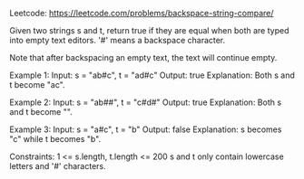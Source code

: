 Leetcode: https://leetcode.com/problems/backspace-string-compare/

Given two strings s and t, return true if they are equal when both are typed into empty text editors. '#' means a backspace character.

Note that after backspacing an empty text, the text will continue empty.

 

Example 1:
Input: s = "ab#c", t = "ad#c"
Output: true
Explanation: Both s and t become "ac".


Example 2:
Input: s = "ab##", t = "c#d#"
Output: true
Explanation: Both s and t become "".

Example 3:
Input: s = "a#c", t = "b"
Output: false
Explanation: s becomes "c" while t becomes "b".
 

Constraints:
1 <= s.length, t.length <= 200
s and t only contain lowercase letters and '#' characters.